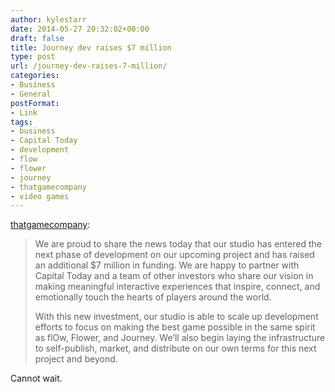 ```yaml
---
author: kylestarr
date: 2014-05-27 20:32:02+00:00
draft: false
title: Journey dev raises $7 million
type: post
url: /journey-dev-raises-7-million/
categories:
- Business
- General
postFormat:
- Link
tags:
- business
- Capital Today
- development
- flow
- flower
- journey
- thatgamecompany
- video games
---
```


[thatgamecompany](http://thatgamecompany.com/general/7m-raised/):


<blockquote>We are proud to share the news today that our studio has entered the next phase of development on our upcoming project and has raised an additional $7 million in funding. We are happy to partner with Capital Today and a team of other investors who share our vision in making meaningful interactive experiences that inspire, connect, and emotionally touch the hearts of players around the world.

With this new investment, our studio is able to scale up development efforts to focus on making the best game possible in the same spirit as flOw, Flower, and Journey. We’ll also begin laying the infrastructure to self-publish, market, and distribute on our own terms for this next project and beyond.</blockquote>


Cannot wait.
